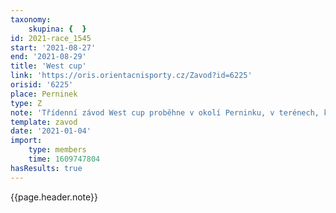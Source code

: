 ```yaml
---
taxonomy:
    skupina: {  }
id: 2021-race_1545
start: '2021-08-27'
end: '2021-08-29'
title: 'West cup'
link: 'https://oris.orientacnisporty.cz/Zavod?id=6225'
orisid: '6225'
place: Perninek
type: Z
note: 'Třídenní závod West cup proběhne v okolí Perninku, v terénech, kde se na jaře uskuteční dva závody Českého poháru. Krátká trať a dvě klasiky budou postaveny v horském terénu, kde je několik skalnatých oblastí, ve svazích jsou skalní útvary a kameny, místy je terén hodně podmáčený.'
template: zavod
date: '2021-01-04'
import:
    type: members
    time: 1609747804
hasResults: true
---
```


{{page.header.note}}
